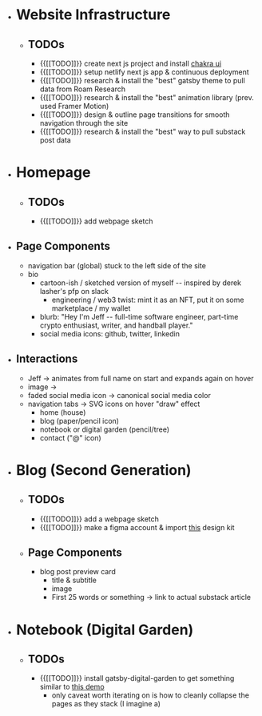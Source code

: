 - # Website Infrastructure
    - ## TODOs
        - {{[[TODO]]}} create next js project and install [chakra ui](https://chakra-ui.com/guides/getting-started/nextjs-guide)
        - {{[[TODO]]}} setup netlify next js app & continuous deployment
        - {{[[TODO]]}} research & install the "best" gatsby theme to pull data from Roam Research
        - {{[[TODO]]}} research & install the "best" animation library (prev. used Framer Motion)
        - {{[[TODO]]}} design & outline page transitions for smooth navigation through the site
        - {{[[TODO]]}} research & install the "best" way to pull substack post data
- # Homepage
    - ## TODOs
        - {{[[TODO]]}}  add webpage sketch
- ## Page Components
    - navigation bar (global) stuck to the left side of the site
    - bio
        - cartoon-ish / sketched version of myself -- inspired by derek lasher's pfp on slack
            - engineering / web3 twist: mint it as an NFT, put it on some marketplace / my wallet
        - blurb: "Hey I'm Jeff -- full-time software engineer, part-time crypto enthusiast, writer, and handball player."
        - social media icons: github, twitter, linkedin
- ## Interactions
    - Jeff -> animates from full name on start and expands again on hover
    - image ->
    - faded social media icon -> canonical social media color
    - navigation tabs -> SVG icons on hover "draw" effect
        - home (house)
        - blog (paper/pencil icon)
        - notebook or digital garden (pencil/tree)
        - contact ("@" icon)
- # Blog (Second Generation)
    - ## TODOs
        - {{[[TODO]]}} add a webpage sketch
        - {{[[TODO]]}} make a figma account & import [this](https://www.figma.com/community/file/778763161265841481) design kit
    - ## Page Components
        - blog post preview card
            - title & subtitle
            - image
            - First 25 words or something -> link to actual substack article
- # Notebook (Digital Garden)
    - ## TODOs
        - {{[[TODO]]}} install gatsby-digital-garden to get something similar to [this demo](https://mathieudutour.github.io/gatsby-digital-garden/)
            - only caveat worth iterating on is how to cleanly collapse the pages as they stack (I imagine a)
